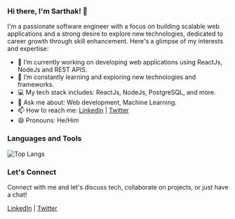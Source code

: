### Hi there, I'm Sarthak! 👋

I'm a passionate software engineer with a focus on building scalable web applications and a strong desire to explore new technologies, dedicated to career growth through skill enhancement. Here's a glimpse of my interests and expertise:

- 🔭 I’m currently working on developing web applications using ReactJs, NodeJs and REST APIS.
- 🌱 I’m constantly learning and exploring new technologies and frameworks.
- 💻 My tech stack includes: ReactJs, NodeJs, PostgreSQL, and more.
- 💬 Ask me about: Web development, Machine Learning.
- 📫 How to reach me: [LinkedIn](https://linkedin.com/in/sarthak-wagh-6a4169191) | [Twitter](https://twitter.com/_fotuwala_mh15)
- 😄 Pronouns: He/Him








### Languages and Tools

![Top Langs](https://github-readme-stats.vercel.app/api/top-langs/?username=sarthakwagh16&layout=compact)

### Let's Connect

Connect with me and let's discuss tech, collaborate on projects, or just have a chat!

[LinkedIn](https://www.linkedin.com/in/yourusername/) | [Twitter](https://twitter.com/yourusername)

